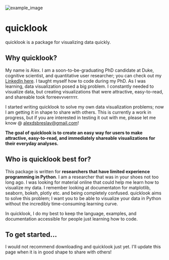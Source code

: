![example_image](https://github.com/alexdsbreslav/quicklook/images/quicklook_example.png)

# quicklook
quicklook is a package for visualizing data quickly.

## Why quicklook?
My name is Alex. I am a soon-to-be-graduating PhD candidate at Duke, cognitive scientist, and quantitative user researcher; you can check out my [LinkedIn here](https://www.linkedin.com/in/alexanderbreslav/). I taught myself how to code during my PhD. As I was learning, data visualization posed a big problem. I constantly needed to visualize data, but creating visualizations that were attractive, easy-to-read, and shareable took forreevvverrrrr. 

I started writing quicklook to solve my own data visualization problems; now I am getting it in shape to share with others. This is currently a work in progress, but if you are interested in testing it out with me, please let me know @ alexdsbreslav@gmail.com! 

**The goal of quicklook is to create an easy way for users to make attractive, easy-to-read, and immediately shareable visualizations for their everyday analyses.** 

## Who is quicklook best for?
This package is written for **researchers that have limited experience programming in Python**. I am a researcher that was in your shoes not too long ago. I was looking for material online that could help me learn how to visualize my data. I remember looking at documentaton for matplotlib, seaborn, bokeh, plotly etc. and being completely confused. quicklook aims to solve this problem; I want you to be able to visualize your data in Python without the incredibly time-consuming learning curve.

In quicklook, I do my best to keep the language, examples, and documentation accessible for people just learning how to code.

## To get started...
I would not recommend downloading and quicklook just yet. I'll update this page when it is in good shape to share with others!

